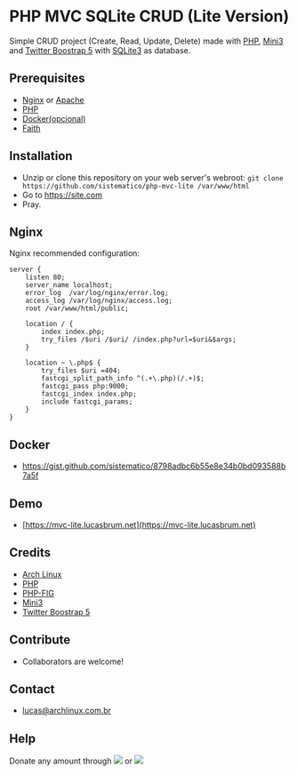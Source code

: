 # PHP MVC SQLite CRUD (Lite Version)

Simple CRUD project (Create, Read, Update, Delete) made with [PHP](https://php.net), [Mini3](https://github.com/panique/mini3) and [Twitter Boostrap 5](https://v5.getbootstrap.com) with [SQLite3](https://www.sqlite.org) as database.

## Prerequisites

- [Nginx](https://www.nginx.com) or [Apache](https://www.apache.org)
- [PHP](https://php.net)
- [Docker(opcional)](https://www.docker.com/)
- [Faith](https://en.wikipedia.org/wiki/Faith)

## Installation

- Unzip or clone this repository on your web server's webroot: `git clone https://github.com/sistematico/php-mvc-lite /var/www/html`
- Go to https://site.com
- Pray.

## Nginx

Nginx recommended configuration:

```
server {
    listen 80;
    server_name localhost;
    error_log  /var/log/nginx/error.log;
    access_log /var/log/nginx/access.log;
    root /var/www/html/public;

    location / {
    	index index.php;
        try_files /$uri /$uri/ /index.php?url=$uri&$args;
    }

    location ~ \.php$ {
        try_files $uri =404;
        fastcgi_split_path_info ^(.+\.php)(/.+)$;
        fastcgi_pass php:9000;
        fastcgi_index index.php;
        include fastcgi_params;
    }
}
```

## Docker

- https://gist.github.com/sistematico/8798adbc6b55e8e34b0bd093588b7a5f

## Demo

- [https://mvc-lite.lucasbrum.net](https://mvc-lite.lucasbrum.net)

## Credits

- [Arch Linux](https://archlinux.org)
- [PHP](https://www.php.net)
- [PHP-FIG](https://www.php-fig.org/psr/psr-4/)
- [Mini3](https://github.com/panique/mini3)
- [Twitter Boostrap 5](https://v5.getbootstrap.com)

## Contribute

- Collaborators are welcome!

## Contact

- lucas@archlinux.com.br

## Help

Donate any amount through <a href="https://pag.ae/bfxkQW"><img src="https://img.shields.io/badge/pagseguro-green"></a> or <a href="https://www.paypal.com/cgi-bin/webscr?cmd=_s-xclick&hosted_button_id=DWHJL387XNW96&source=url"><img src="https://img.shields.io/badge/paypal-blue"></a>